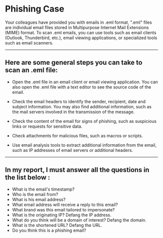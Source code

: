 # Phishing Case

Your colleagues have provided you with emails in .eml format, ".eml" files are individual email files stored in Multipurpose Internet Mail Extensions (MIME) format. To scan .eml emails, you can use tools such as email clients (Outlook, Thunderbird, etc.), email viewing applications, or specialized tools such as email scanners.

_____

## Here are some general steps you can take to scan an .eml file:

- Open the .eml file in an email client or email viewing application. You can also open the .eml file with a text editor to see the source code of the email.

- Check the email headers to identify the sender, recipient, date and subject information. You may also find additional information, such as the mail servers involved in the transmission of the message.

- Check the content of the email for signs of phishing, such as suspicious links or requests for sensitive data.

- Check attachments for malicious files, such as macros or scripts.

- Use email analysis tools to extract additional information from the email, such as IP addresses of email servers or additional headers.

_____

## In my report, I must answer all the questions in the list below :

- What is the email's timestamp? 
- Who is the email from?
- What is his email address?
- What email address will receive a reply to this email? 
- What brand was this email tailored to impersonate?
- What is the originating IP? Defang the IP address. 
- What do you think will be a domain of interest? Defang the domain.
- What is the shortened URL? Defang the URL.
- Do you think this is a phishing email?
